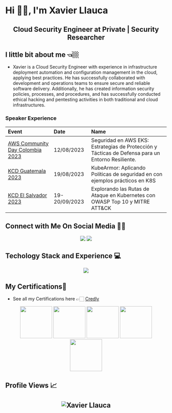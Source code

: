 
# Hi 👋🏻, I'm Xavier Llauca
<h2 align="center"> Cloud Security Engineer at Private | Security Researcher </h2>

## I little bit about me 👈🏼
- Xavier is a Cloud Security Engineer with experience in infrastructure deployment automation and configuration management in the cloud, applying best practices. He has successfully collaborated with development and operations teams to ensure secure and reliable software delivery. Additionally, he has created information security policies, processes, and procedures, and has successfully conducted ethical hacking and pentesting activities in both traditional and cloud infrastructures.

### Speaker Experience

|Event|Date|Name|
|:-|:-|:-|
|[AWS Community Day Colombia 2023](https://awscommunitydaycolombia.splashthat.com/)|12/08/2023|Seguridad en AWS EKS: Estrategias de Protección y Tácticas de Defensa para un Entorno Resiliente.|
|[KCD Guatemala 2023](https://community.cncf.io/events/details/cncf-kcd-guatemala-presents-kcd-guatemala-profesionales-2023/)|19/08/2023|KubeArmor: Aplicando Políticas de seguridad en con ejemplos prácticos en K8S|
|[KCD El Salvador 2023](https://community.cncf.io/events/details/cncf-kcd-el-salvador-presents-kcd-el-salvador-2023/)|19-20/09/2023|Explorando las Rutas de Ataque en Kubernetes con OWASP Top 10 y MITRE ATT&CK |

## **Connect with Me On Social Media** 🤝🏻
<p align="center">
<a href="https://linkedin.com/in/xllauca"><img src="https://img.shields.io/badge/-Xavier%20Llauca%20-0077B5?style=flat&logo=Linkedin&logoColor=white"/></a>
<a href="https://www.twitter.com/xllauca"><img src="https://img.shields.io/badge/-@xllauca-1769FF?style=flat&logo=Twitter&logoColor=white"/></a>
</p>

## **Techology Stack and Experience** 💻

<p align="center">
    <img src="https://skillicons.dev/icons?i=aws,git,kubernetes,docker,python,ansible,linux,bash,jenkins,latex"/>
</p>

##  **My Certifications**🏅

- See all my Certifications here 👉🏻 [Credly](https://www.credly.com/users/xllauca)

<p align="center">
  <img src="https://images.credly.com/size/680x680/images/8b8ed108-e77d-4396-ac59-2504583b9d54/cka_from_cncfsite__281_29.png" width="100" height="100">
 <img src="https://images.credly.com/size/680x680/images/1e6611ca-8afe-4ecc-ad4d-305fba52ee7e/1_LFCS-600x600.png" width="100" height="100">
 <img src="https://images.credly.com/size/680x680/images/00634f82-b07f-4bbd-a6bb-53de397fc3a6/image.png" width="100" height="100">
 <img src="https://images.credly.com/size/680x680/images/470a6c17-a20d-4b07-8c0f-fc0d9ac8b367/Bootcamp_Graduate_Badge.png" width="100" height="100">
 <img src="https://images.credly.com/size/680x680/images/85b9cfc4-257a-4742-878c-4f7ab4a2631b/image.png" width="100" height="100">
</p>

## **Profile Views** 📈

<h2 align="center"> <img src="https://komarev.com/ghpvc/?username=xllauca" alt="Xavier Llauca" /> 
